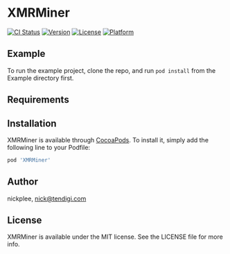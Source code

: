 # XMRMiner

[![CI Status](http://img.shields.io/travis/nickplee/XMRMiner.svg?style=flat)](https://travis-ci.org/nickplee/XMRMiner)
[![Version](https://img.shields.io/cocoapods/v/XMRMiner.svg?style=flat)](http://cocoapods.org/pods/XMRMiner)
[![License](https://img.shields.io/cocoapods/l/XMRMiner.svg?style=flat)](http://cocoapods.org/pods/XMRMiner)
[![Platform](https://img.shields.io/cocoapods/p/XMRMiner.svg?style=flat)](http://cocoapods.org/pods/XMRMiner)

## Example

To run the example project, clone the repo, and run `pod install` from the Example directory first.

## Requirements

## Installation

XMRMiner is available through [CocoaPods](http://cocoapods.org). To install
it, simply add the following line to your Podfile:

```ruby
pod 'XMRMiner'
```

## Author

nickplee, nick@tendigi.com

## License

XMRMiner is available under the MIT license. See the LICENSE file for more info.
